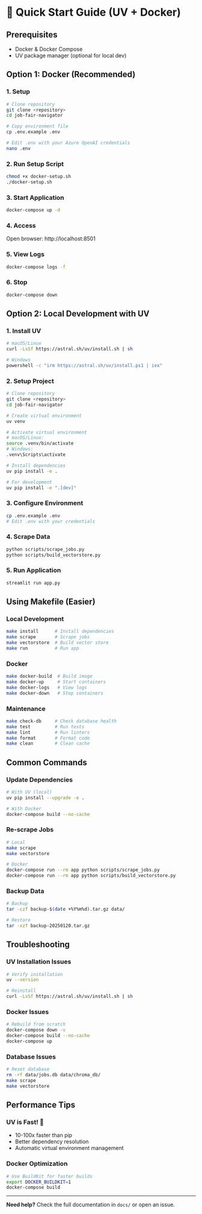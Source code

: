 # 🚀 Quick Start Guide (UV + Docker)

## Prerequisites

- Docker & Docker Compose
- UV package manager (optional for local dev)

## Option 1: Docker (Recommended)

### 1. Setup
```bash
# Clone repository
git clone <repository>
cd job-fair-navigator

# Copy environment file
cp .env.example .env

# Edit .env with your Azure OpenAI credentials
nano .env
```

### 2. Run Setup Script
```bash
chmod +x docker-setup.sh
./docker-setup.sh
```

### 3. Start Application
```bash
docker-compose up -d
```

### 4. Access
Open browser: http://localhost:8501

### 5. View Logs
```bash
docker-compose logs -f
```

### 6. Stop
```bash
docker-compose down
```

## Option 2: Local Development with UV

### 1. Install UV
```bash
# macOS/Linux
curl -LsSf https://astral.sh/uv/install.sh | sh

# Windows
powershell -c "irm https://astral.sh/uv/install.ps1 | iex"
```

### 2. Setup Project
```bash
# Clone repository
git clone <repository>
cd job-fair-navigator

# Create virtual environment
uv venv

# Activate virtual environment
# macOS/Linux:
source .venv/bin/activate
# Windows:
.venv\Scripts\activate

# Install dependencies
uv pip install -e .

# For development
uv pip install -e ".[dev]"
```

### 3. Configure Environment
```bash
cp .env.example .env
# Edit .env with your credentials
```

### 4. Scrape Data
```bash
python scripts/scrape_jobs.py
python scripts/build_vectorstore.py
```

### 5. Run Application
```bash
streamlit run app.py
```

## Using Makefile (Easier)

### Local Development
```bash
make install      # Install dependencies
make scrape       # Scrape jobs
make vectorstore  # Build vector store
make run          # Run app
```

### Docker
```bash
make docker-build  # Build image
make docker-up     # Start containers
make docker-logs   # View logs
make docker-down   # Stop containers
```

### Maintenance
```bash
make check-db     # Check database health
make test         # Run tests
make lint         # Run linters
make format       # Format code
make clean        # Clean cache
```

## Common Commands

### Update Dependencies
```bash
# With UV (local)
uv pip install --upgrade -e .

# With Docker
docker-compose build --no-cache
```

### Re-scrape Jobs
```bash
# Local
make scrape
make vectorstore

# Docker
docker-compose run --rm app python scripts/scrape_jobs.py
docker-compose run --rm app python scripts/build_vectorstore.py
```

### Backup Data
```bash
# Backup
tar -czf backup-$(date +%Y%m%d).tar.gz data/

# Restore
tar -xzf backup-20250120.tar.gz
```

## Troubleshooting

### UV Installation Issues
```bash
# Verify installation
uv --version

# Reinstall
curl -LsSf https://astral.sh/uv/install.sh | sh
```

### Docker Issues
```bash
# Rebuild from scratch
docker-compose down -v
docker-compose build --no-cache
docker-compose up
```

### Database Issues
```bash
# Reset database
rm -rf data/jobs.db data/chroma_db/
make scrape
make vectorstore
```

## Performance Tips

### UV is Fast! 🚀
- 10-100x faster than pip
- Better dependency resolution
- Automatic virtual environment management

### Docker Optimization
```bash
# Use BuildKit for faster builds
export DOCKER_BUILDKIT=1
docker-compose build
```

---

**Need help?** Check the full documentation in `docs/` or open an issue.